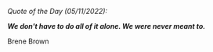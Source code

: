 *Quote of the Day (05/11/2022):*

_**We don't have to do all of it alone. We were never meant to.**_

Brene Brown